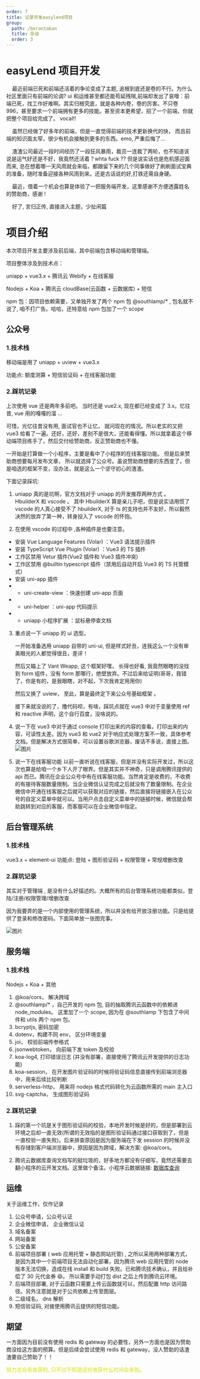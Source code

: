 ```yaml
---
order: 7
title: 记录开发easylend项目
group:
  path: /berantakan
  title: 杂谈
  order: 3
---
```


# easyLend 项目开发

&nbsp;&nbsp;&nbsp;&nbsp;最近前端已死和前端还活着的争论变成了主题, 追根到底还是卷的不行。为什么社区里面只有前端的论调? ui 和运维甚至都还能苟延残喘,前端却发出了哀嚎：前端已死，找工作好难啊。其实归根究底，就是各种内卷，卷的厉害。不只卷 996，甚至要求一个前端拥有更多的技能。甚至资本更希望，招了一个前端，你就把整个项目给完成了。 vocal!!

&nbsp;&nbsp;&nbsp;&nbsp;虽然已经做了好多年的前端，但是一直觉得前端的技术更新换代的快， 而且前端的知识面太窄，很少有机会接触到更多的东西。emo, 严重后悔了...

&nbsp;&nbsp;&nbsp;&nbsp;渣渣公司最近一段时间经历了一段狂风暴雨，裁员一连裁了两轮，也不知道该说是运气好还是不好，我竟然还活着？whta fuck ?? 但是说实话也是危机感迎面而来, 总在想着哪一天风雨就会来临，都跟留下来的几个同事做好了刷刷面试宝典的准备，随时准备迎接各种风雨到来。还是古话说的好,打铁还需自身硬。

&nbsp;&nbsp;&nbsp;&nbsp;最近，借着一个机会也算是体验了一把服务端开发，这里感谢不方便透露姓名的赞助商，感谢 !

&nbsp;&nbsp;&nbsp;&nbsp;好了, 言归正传, 直接进入主题，少扯闲篇

# 项目介绍

本次项目开发主要涉及前后端，其中前端包含移动端和管理端。

项目整体涉及到技术点：

uniapp + vue3.x + 腾讯云 Webify + 在线客服

Nodejs + Koa + 腾讯云 cloudBase(云函数 + 云数据库) + 短信

npm 包：因项目依赖需要，又单独开发了两个 npm 包 @southlamp/\* , 包名就不说了, 咱不打广告。哈哈，还特意给 npm 包加了一个 scope

## 公众号

### 1.技术栈

移动端是用了 uniapp + uview + vue3.x

功能点: 额度测算 + 短信验证码 + 在线客服功能

### 2.踩坑记录

上次使用 vue 还是两年多前吧。 当时还是 vue2.x, 现在都已经变成了 3.x。忆往昔, vue 用的嘎嘎的溜 ...

可惜，光忆往昔没有用, 面试官也不让忆， 就问现在的情况。所以老实的又把 vue3 给看了一遍。还好，还好，差别不是很大，还能看得懂。所以就拿着这个移动端项目练手了，然后交付给赞助商，反正赞助商也不懂。

一开始是打算做一个小程序，主要是看中了小程序的在线客服功能。 但是后来赞助商想要每月发布文章， 所以就选择了公众号。虽说赞助商想要的东西变了，但是咱选的框架不变，没办法，就是这么一个坚守初心的渣渣。

下面记录踩坑:

1. uniapp 真的是坑啊，官方文档对于 uniapp 的开发推荐两种方式 。 HbuilderX 和 vscode 。 其中 HbuilderX 算是亲儿子吧，但是说实话用惯了 vscode 的人真心接受不了 hbuilderX, 对于 ts 的支持也并不友好，所以毅然决然的放弃了第一种，转身投入了 vscode 的怀抱。

2. 在使用 vscode 的过程中 ,各种插件是也要注意。

- 安装 Vue Language Features (Volar) ：Vue3 语法提示插件
- 安装 TypeScript Vue Plugin (Volar) ：Vue3 的 TS 插件
- 工作区禁用 Vetur 插件(Vue2 插件和 Vue3 插件冲突)
- 工作区禁用 @builtin typescript 插件（禁用后自动开启 Vue3 的 TS 托管模式）
- 安装 uni-app 插件
- - uni-create-view ：快速创建 uni-app 页面
- - uni-helper ：uni-app 代码提示
- - uniapp 小程序扩展 ：鼠标悬停查文档

3. 重点说一下 uniapp 的 ui 选型。

   一开始准备选用 uniapp 自带的 uni-ui, 但是样式好丑，连我这么一个没有审美眼光的人都觉得很丑，差评！

   然后又瞄上了 Vant Weapp, 这个框架好嘿， 长得也好看, 我竟然眼瞎的没找到 form 组件，没有 form 那哪行，绝壁放弃。不过后来给证明(哥哥，我错了，你是有的，是我眼瞎，对不起，下次我肯定用用你)

   然后又换了 uview， 至此，算是最终定下来公众号基础框架 。

   接下来就没说的了，撸代码呗，有啥，踩坑点就在 vue3 中对于变量使用 ref 和 reactive 声明，这个自行百度，没啥说的。

4. 说一下在 vue3 中对于通过 console 打印出来的内容的查看。打印出来的内容，可读性太差。因为 vue3 和 vue2 对于响应式处理方案不一致，具体参考文档。但是解决方式很简单，可以设置谷歌浏览器，废话不多说，直接上图。
   ![图片](../../images/10.jpg)

5. 说一下在线客服功能
   以前一直听说在线客服，但是并没有实际开发过，所以这次也算是给咱一个乡下人开了眼界。但是其实并不神奇，只是调用腾讯提供的 api 而已。腾讯在企业公众号中有在线客服功能。当然肯定是收费的，不收费的有接待客服数量限制。当企业微信认证完成之后就没有了数量限制。在企业微信中开通在线客服之后就可以获取对应的链接，然后直接将链接嵌入在公众号的自定义菜单中就可以。当用户点击自定义菜单中的链接时候，微信就会帮助跳转到对应的客服，而客服可以在企业微信中指定。

## 后台管理系统

### 1.技术栈

vue3.x + element-ui
功能点: 登陆 + 图形验证码 + 权限管理 + 常规增删改查

### 2.踩坑记录

其实对于管理端 , 是没有什么好描述的。大概所有的后台管理系统功能都类似，登陆/注册/权限管理/增删改查

因为我要弄的是一个内部使用的管理系统，所以并没有给开放注册功能。只是给提供了登录和修改密码。下面简单放一张图完事。

![图片](../../images/9.png)

## 服务端

### 1.技术栈

Nodejs + Koa + 其他

1. @koa/cors， 解决跨域
2. @southlamp/\* ，自己开发的 npm 包, 目的抽取腾讯云函数中的依赖进 node_modules。 这里加了一个 scope, 因为在 @southlamp 下包含了中间件和 utils 两个 npm 包。
3. bcryptjs, 密码加密
4. dotenv，构建不同 env， 区分环境变量
5. joi， 校验前端传参格式
6. jsonwebtoken， 向前端下发 token 及校验
7. koa-log4, 打印错误日志 (并没有部署，直接使用了腾讯云开发提供的日志功能)
8. koa-session， 在开发图片验证码的时候将验证码信息直接传到前端浏览器中，用来后续比较判断
9. serverless-http， 用来将 nodejs 格式代码转化为云函数所需的 main 主入口
10. svg-captcha， 生成图形验证码

### 2.踩坑记录

1. 踩的第一个坑是关于图形验证码的校验，本地开发时候是好的，但是部署到云环境之后却一直无效(所谓的无效指的是图形验证码通过接口获取到了，但是一直校验一直失败)。后来排查原因是因为服务端在下发 session 的时候并没有存储到客户端浏览器中，原因是因为跨域，解决方案: @koa/cors。

2. 腾讯云数据库查询文档写的挺垃圾的，好多地方都没有仔细写，竟然还需要去翻小程序的云开发文档。这里做个备注。小程序云数据链接: [数据库查询](https://developers.weixin.qq.com/miniprogram/dev/wxcloud/reference-sdk-api/database/Collection.html)

## 运维

关于运维工作，仅作记录

1. 公众号申请，公众号认证
2. 企业微信申请， 企业微信认证
3. 域名备案
4. 网站备案
5. 公安备案
6. 前端项目部署 ( web 应用托管 + 静态网站托管) , 之所以采用两种部署方式，是因为其中一个前端项目无法自动化部署，因为腾讯 web 应用托管的 node 版本无法切换，造成在线 install 和 build 失败。已和腾讯技术确认，并且给补偿了 30 元代金券 😄。 所以需要手动打包 dist 之后上传到腾讯云环境。
7. 后端项目部署, 对于云函数只需要上传云函数就可以，然后配置 http 访问路径。另外注意就是对于公共依赖上传至图层。
8. 二级域名， dns 解析
9. 短信验证码, 对接使用腾讯云提供的短信功能。

## 期望

一方面因为目前没有使用 redis 和 gateway 的必要性，另外一方面也是因为赞助商没给这方面的预算。但是后续会尝试使用 redis 和 gateway，没人赞助的话渣渣要自己赞助了！！

<font color="#dddd00">努力总会有收获的, 只不过不知道这份收获什么时间会来到。</font>
